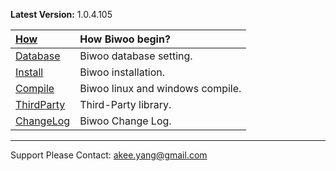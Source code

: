 **Latest Version:** 1.0.4.105

| [How](How.md) | **How Biwoo begin?** |
|:--------------|:---------------------|
| [Database](Database.md) | Biwoo database setting. |
| [Install](Install.md) | Biwoo installation.  |
| [Compile](Compile.md) | Biwoo linux and windows compile. |
| [ThirdParty](ThirdParty.md) | Third-Party library. |
| [ChangeLog](ChangeLog.md) | Biwoo Change Log.    |


---

Support Please Contact: akee.yang@gmail.com
